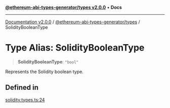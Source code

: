 [**@ethereum-abi-types-generator/types v2.0.0**](../README.md) • **Docs**

***

[Documentation v2.0.0](../../../packages.md) / [@ethereum-abi-types-generator/types](../README.md) / SolidityBooleanType

# Type Alias: SolidityBooleanType

> **SolidityBooleanType**: `"bool"`

Represents the Solidity boolean type.

## Defined in

[solidity.types.ts:24](https://github.com/niZmosis/ethereum-abi-types-generator/blob/34014c6ac1a58a7622fbd21e7421270aae38bf36/packages/types/src/solidity.types.ts#L24)

